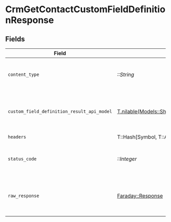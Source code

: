 # CrmGetContactCustomFieldDefinitionResponse


## Fields

| Field                                                                                                                        | Type                                                                                                                         | Required                                                                                                                     | Description                                                                                                                  |
| ---------------------------------------------------------------------------------------------------------------------------- | ---------------------------------------------------------------------------------------------------------------------------- | ---------------------------------------------------------------------------------------------------------------------------- | ---------------------------------------------------------------------------------------------------------------------------- |
| `content_type`                                                                                                               | *::String*                                                                                                                   | :heavy_check_mark:                                                                                                           | HTTP response content type for this operation                                                                                |
| `custom_field_definition_result_api_model`                                                                                   | [T.nilable(Models::Shared::CustomFieldDefinitionResultApiModel)](../../models/shared/customfielddefinitionresultapimodel.md) | :heavy_minus_sign:                                                                                                           | The contact custom field definition was retrieved.                                                                           |
| `headers`                                                                                                                    | T::Hash[Symbol, T::Array<*::String*>]                                                                                        | :heavy_check_mark:                                                                                                           | N/A                                                                                                                          |
| `status_code`                                                                                                                | *::Integer*                                                                                                                  | :heavy_check_mark:                                                                                                           | HTTP response status code for this operation                                                                                 |
| `raw_response`                                                                                                               | [Faraday::Response](https://www.rubydoc.info/gems/faraday/Faraday/Response)                                                  | :heavy_check_mark:                                                                                                           | Raw HTTP response; suitable for custom response parsing                                                                      |